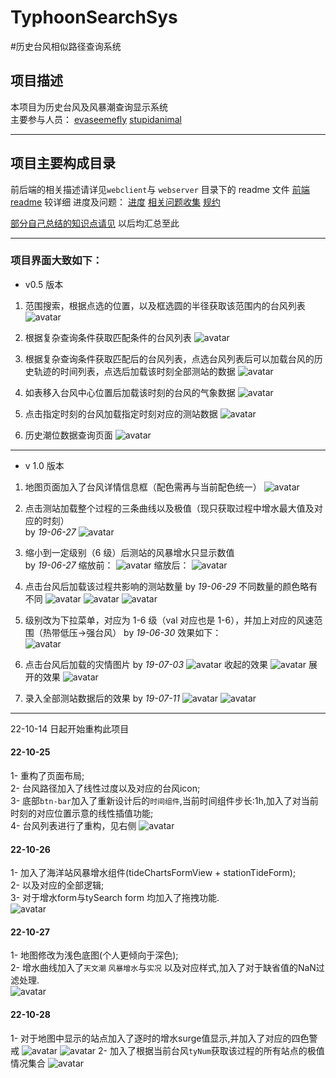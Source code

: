 # TyphoonSearchSys

#历史台风相似路径查询系统

## 项目描述

本项目为历史台风及风暴潮查询显示系统  
主要参与人员：
[evaseemefly](https://github.com/evaseemefly)
[stupidanimal](https://github.com/stupidanimal)

---

## 项目主要构成目录

前后端的相关描述请详见`webclient`与 `webserver` 目录下的 readme 文件
[前端 readme](/webclient/README.md) 较详细
进度及问题：
[进度](/webclient/document/SCHEDULE.md)
[相关问题收集](/webclient/document/ISSUE.md)
[规约](/PROMISE.md)

[部分自己总结的知识点请见](https://github.com/evaseemefly/CodingBook/blob/417c6fb1860c6b5fd77e8a77da1c45d44f3793da/README.md) 以后均汇总至此

---

### 项目界面大致如下：

- v0.5 版本

1. 范围搜索，根据点选的位置，以及框选圆的半径获取该范围内的台风列表
   ![avatar](/document/img/20190514171719.png)
2. 根据复杂查询条件获取匹配条件的台风列表
   ![avatar](/document/img/20190514172637.png)
3. 根据复杂查询条件获取匹配后的台风列表，点选台风列表后可以加载台风的历史轨迹的时间列表，点选后加载该时刻全部测站的数据
   ![avatar](/document/img/20190514172716.png)

4. 如表移入台风中心位置后加载该时刻的台风的气象数据
   ![avatar](/document/img/20190515105544.png)

5. 点击指定时刻的台风加载指定时刻对应的测站数据
   ![avatar](/document/img/20190522220708.png)

6. 历史潮位数据查询页面
   ![avatar](document/img/WX20190620-213846.png)

---

- v 1.0 版本

1. 地图页面加入了台风详情信息框（配色需再与当前配色统一）
   ![avatar](document/img/WX20190620-213739.png)

2. 点击测站加载整个过程的三条曲线以及极值（现只获取过程中增水最大值及对应的时刻）  
   by _19-06-27_
   ![avatar](document/img/WX20190627-180029.png)

3. 缩小到一定级别（6 级）后测站的风暴增水只显示数值  
    by _19-06-27_
   缩放前：
   ![avatar](document/img/WX20190627-221200.png)
   缩放后：
   ![avatar](document/img/WX20190627-221214.png)

4. 点击台风后加载该过程共影响的测站数量
   by _19-06-29_
   不同数量的颜色略有不同
   ![avatar](document/img/WX20190629-171743.png)
   ![avatar](document/img/WX20190629-171806.png)
   ![avatar](document/img/WX20190629-171819.png)

5) 级别改为下拉菜单，对应为 1-6 级（val 对应也是 1-6），并加上对应的风速范围（热带低压->强台风）
   by _19-06-30_
   效果如下：  
   ![avatar](document/img/WX20190630-114713.png)

6. 点击台风后加载的灾情图片
   by _19-07-03_
   ![avatar](document/img/WX20190703-151902.png)
   收起的效果
   ![avatar](document/img/WX20190703-151933.png)
   展开的效果
   ![avatar](document/img/WX20190703-151942.png)

7. 录入全部测站数据后的效果
   by _19-07-11_
   ![avatar](document/img/WX20190711-192858.png)
   ![avatar](webclient/document/img/WX20190711-192946.png)


----
22-10-14 日起开始重构此项目
#### 22-10-25
1- 重构了页面布局;   
2- 台风路径加入了线性过度以及对应的台风icon;  
3- 底部`btn-bar`加入了重新设计后的`时间组件`,当前时间组件步长:1h,加入了对当前时刻的对应位置示意的线性插值功能;  
4- 台风列表进行了重构，见右侧
![avatar](document/img/WX20221025-150840@2x.png)

#### 22-10-26
1- 加入了海洋站风暴增水组件(tideChartsFormView + stationTideForm);  
2- 以及对应的全部逻辑;  
3- 对于增水form与tySearch form 均加入了拖拽功能.  
![avatar](document/img/QQ20221026-153736@2x.png)

#### 22-10-27 
1- 地图修改为浅色底图(个人更倾向于深色);  
2- 增水曲线加入了`天文潮` `风暴增水`与`实况` 以及对应样式,加入了对于缺省值的NaN过滤处理.  
![avatar](document/img/v2_03.png)

####  22-10-28  
1- 对于地图中显示的站点加入了逐时的增水surge值显示,并加入了对应的四色警戒
![avatar](document/img/v2_04.png)
![avatar](document/img/v2_05.png)
2- 加入了根据当前台风`tyNum`获取该过程的所有站点的极值情况集合
![avatar](document/img/v2_06.png)